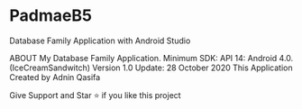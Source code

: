 # PadmaeB5
Database Family Application with Android Studio

ABOUT My Database Family Application.
Minimum SDK: API 14: Android 4.0. (IceCreamSandwitch) Version 1.0
Update: 28 October 2020
This Application Created by Adnin Qasifa

Give Support and Star ⭐️ if you like this project
